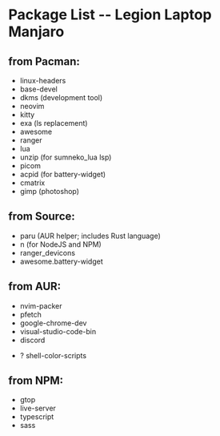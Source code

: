 # Package List -- Legion Laptop Manjaro

## from Pacman:
- linux-headers
- base-devel
- dkms (development tool)
- neovim
- kitty
- exa (ls replacement)
- awesome
- ranger
- lua
- unzip (for sumneko_lua lsp)
- picom
- acpid (for battery-widget)
- cmatrix
- gimp (photoshop)

## from Source:
- paru (AUR helper; includes Rust language)
- n (for NodeJS and NPM)
- ranger_devicons
- awesome.battery-widget

## from AUR:
- nvim-packer
- pfetch
- google-chrome-dev
- visual-studio-code-bin
- discord
* ? shell-color-scripts

## from NPM:
- gtop
- live-server
- typescript
- sass
